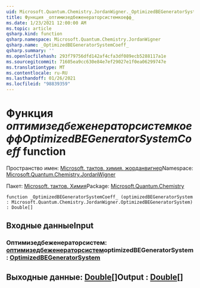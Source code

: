 ```yaml
---
uid: Microsoft.Quantum.Chemistry.JordanWigner._OptimizedBEGeneratorSystemCoeff_
title: Функция _оптимизедбеженераторсистемкоефф_
ms.date: 1/23/2021 12:00:00 AM
ms.topic: article
qsharp.kind: function
qsharp.namespace: Microsoft.Quantum.Chemistry.JordanWigner
qsharp.name: _OptimizedBEGeneratorSystemCoeff_
qsharp.summary: ''
ms.openlocfilehash: 293f79756dfd142af4cfa3df089ecb5288117a1e
ms.sourcegitcommit: 71605ea9cc630e84e7ef29027e1f0ea06299747e
ms.translationtype: MT
ms.contentlocale: ru-RU
ms.lasthandoff: 01/26/2021
ms.locfileid: "98839359"
---
```

# <a name="_optimizedbegeneratorsystemcoeff_-function"></a><span data-ttu-id="475c8-102">Функция _оптимизедбеженераторсистемкоефф_</span><span class="sxs-lookup"><span data-stu-id="475c8-102">_OptimizedBEGeneratorSystemCoeff_ function</span></span>

<span data-ttu-id="475c8-103">Пространство имен: [Microsoft. тактов. химия. жорданвигнер](xref:Microsoft.Quantum.Chemistry.JordanWigner)</span><span class="sxs-lookup"><span data-stu-id="475c8-103">Namespace: [Microsoft.Quantum.Chemistry.JordanWigner](xref:Microsoft.Quantum.Chemistry.JordanWigner)</span></span>

<span data-ttu-id="475c8-104">Пакет: [Microsoft. тактов. Химия](https://nuget.org/packages/Microsoft.Quantum.Chemistry)</span><span class="sxs-lookup"><span data-stu-id="475c8-104">Package: [Microsoft.Quantum.Chemistry](https://nuget.org/packages/Microsoft.Quantum.Chemistry)</span></span>




```qsharp
function _OptimizedBEGeneratorSystemCoeff_ (optimizedBEGeneratorSystem : Microsoft.Quantum.Chemistry.JordanWigner.OptimizedBEGeneratorSystem) : Double[]
```


## <a name="input"></a><span data-ttu-id="475c8-105">Входные данные</span><span class="sxs-lookup"><span data-stu-id="475c8-105">Input</span></span>

### <a name="optimizedbegeneratorsystem--optimizedbegeneratorsystem"></a><span data-ttu-id="475c8-106">Оптимизедбеженераторсистем: [оптимизедбеженераторсистем](xref:Microsoft.Quantum.Chemistry.JordanWigner.OptimizedBEGeneratorSystem)</span><span class="sxs-lookup"><span data-stu-id="475c8-106">optimizedBEGeneratorSystem : [OptimizedBEGeneratorSystem](xref:Microsoft.Quantum.Chemistry.JordanWigner.OptimizedBEGeneratorSystem)</span></span>





## <a name="output--double"></a><span data-ttu-id="475c8-107">Выходные данные: [Double](xref:microsoft.quantum.lang-ref.double)[]</span><span class="sxs-lookup"><span data-stu-id="475c8-107">Output : [Double](xref:microsoft.quantum.lang-ref.double)[]</span></span>


